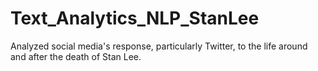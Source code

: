# Text_Analytics_NLP_StanLee
Analyzed social media's response, particularly Twitter, to the life around and after the death of Stan Lee.
